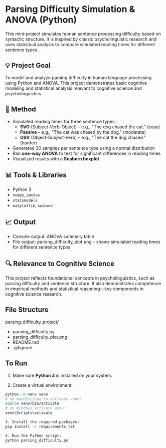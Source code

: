 # Parsing Difficulty Simulation & ANOVA (Python)

This mini-project simulates human sentence processing difficulty based on syntactic structure. It is inspired by classic psycholinguistic research and uses statistical analysis to compare simulated reading times for different sentence types.

## 💡 Project Goal

To model and analyze parsing difficulty in human language processing using Python and ANOVA. This project demonstrates basic cognitive modeling and statistical analysis relevant to cognitive science and psycholinguistics.

## 🧪 Method

- Simulated reading times for three sentence types:
  - **SVO** (Subject-Verb-Object) – e.g., "The dog chased the cat." (easy)
  - **Passive** – e.g., "The cat was chased by the dog." (moderate)
  - **OSV** (Object-Subject-Verb) – e.g., "The cat the dog chased." (harder)
- Generated 30 samples per sentence type using a normal distribution
- Ran **one-way ANOVA** to test for significant differences in reading times
- Visualized results with a **Seaborn boxplot**

## 📊 Tools & Libraries

- Python 3
- `numpy`, `pandas` 
- `statsmodels`
- `matplotlib`, `seaborn` 

## 📈 Output

- Console output: ANOVA summary table
- File output: parsing_difficulty_plot.png – shows simulated reading times for different sentence types

## 🔍 Relevance to Cognitive Science

This project reflects foundational concepts in psycholinguistics, such as parsing difficulty and sentence structure. It also demonstrates competence in empirical methods and statistical reasoning—key components in cognitive science research.

##  File Structure
parsing_difficulty_project/
- parsing_difficulty.py
- parsing_difficulty_plot.png
- README.md
- .gitignore



##  To Run

1. Make sure **Python 3** is installed on your system.

2.  Create a virtual environment:
   ```bash
   python -m venv venv
   # on macOS/Linux to activate venv:
   source venv/bin/activate
   # on Windows activate venv:
   venv\Scripts\activate
   
3. Install the required packages:
   pip install -r requirements.txt

4. Run the Python script:
   python parsing_difficulty.py



